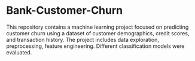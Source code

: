 # Bank-Customer-Churn
This repository contains a machine learning project focused on predicting customer churn using a dataset of customer demographics, credit scores, and transaction history. The project includes data exploration, preprocessing, feature engineering. Different classification models were evaluated. 
